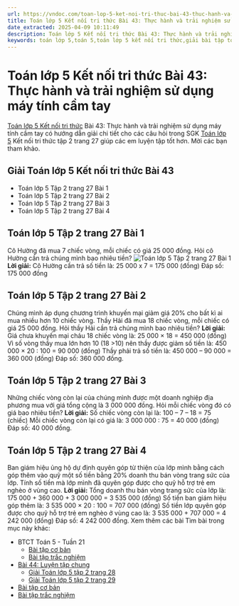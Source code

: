 ```yaml
---
url: https://vndoc.com/toan-lop-5-ket-noi-tri-thuc-bai-43-thuc-hanh-va-trai-nghiem-su-dung-may-tinh-cam-tay-335785
title: Toán lớp 5 Kết nối tri thức Bài 43: Thực hành và trải nghiệm sử dụng máy tính cầm tay - VnDoc.com
date_extracted: 2025-04-09 10:11:49
description: Toán lớp 5 Kết nối tri thức Bài 43: Thực hành và trải nghiệm sử dụng máy tính cầm tay là tài liệu tham khảo giúp các em học sinh biết cách giải bài tập Toán lớp 5, ôn tập, củng cố rèn luyện kỹ năng giải Toán 5 Kết nối tập 2.
keywords: toán lớp 5,toán 5,toán lớp 5 kết nối tri thức,giải bài tập toán lớp 5 kết nối tri thức,giải toán lớp 5 kết nối tri thức,toán lớp 5 sách kết nối tri thức,toán lớp 5 kết nối tri thức với cuộc sống,giải sách toán lớp 5 kết nối tri thức,Toán lớp 5 Kết nối tri thức Bài 43,Toán lớp 5 Kết nối tri thức trang 27 tập 2,Giải Toán lớp 5 Kết nối tri thức trang 27 tập 2,Bài 43 Thực hành và trải nghiệm sử dụng máy tính cầm tay,bài tập Thực hành và trải nghiệm sử dụng máy tính cầm tay lớp 5
---
```


# Toán lớp 5 Kết nối tri thức Bài 43: Thực hành và trải nghiệm sử dụng máy tính cầm tay
[Toán lớp 5 Kết nối tri thức](<https://vndoc.com/toan-lop-5-ket-noi-tri-thuc>) Bài 43: Thực hành và trải nghiệm sử dụng máy tính cầm tay có hướng dẫn giải chi tiết cho các câu hỏi trong SGK [Toán lớp 5](<https://vndoc.com/toan-lop5>) Kết nối tri thức tập 2 trang 27 giúp các em luyện tập tốt hơn. Mời các bạn tham khảo.
## Giải Toán lớp 5 Kết nối tri thức Bài 43
  * Toán lớp 5 Tập 2 trang 27 Bài 1
  * Toán lớp 5 Tập 2 trang 27 Bài 2
  * Toán lớp 5 Tập 2 trang 27 Bài 3
  * Toán lớp 5 Tập 2 trang 27 Bài 4

## **Toán lớp 5 Tập 2 trang 27 Bài 1**
Cô Hường đã mua 7 chiếc vòng, mỗi chiếc có giá 25 000 đồng. Hỏi cô Hường cần trả chúng mình bao nhiêu tiền?
![Toán lớp 5 Tập 2 trang 27 Bài 1](https://i.vdoc.vn/data/image/2025/02/05/toan-lop-bai-43-1.jpg)
**Lời giải:**
Cô Hường cần trả số tiền là:
25 000 x 7 = 175 000 \(đồng\)
Đáp số: 175 000 đồng
## **Toán lớp 5 Tập 2 trang 27 Bài 2**
Chúng mình áp dụng chương trình khuyến mại giảm giá 20% cho bất kì ai mua nhiều hơn 10 chiếc vòng. Thầy Hải đã mua 18 chiếc vòng, mỗi chiếc có giá 25 000 đồng. Hỏi thầy Hải cần trả chúng mình bao nhiêu tiền?
**Lời giải:**
Giá chưa khuyến mại chảu 18 chiếc vòng là:
25 000 × 18 = 450 000 \(đồng\)
Vì số vòng thầy mua lớn hơn 10 \(18 >10\) nên thầy được giảm số tiền là:
450 000 × 20 : 100 = 90 000 \(đồng\)
Thầy phải trả số tiền là:
450 000 – 90 000 = 360 000 \(đồng\)
Đáp số: 360 000 đồng.
## **Toán lớp 5 Tập 2 trang 27 Bài 3**
Những chiếc vòng còn lại của chúng mình được một doanh nghiệp địa phương mua với giá tổng cộng là 3 000 000 đồng. Hỏi mỗi chiếc vòng đó có giá bao nhiêu tiền?
**Lời giải:**
Số chiếc vòng còn lại là:
100 – 7 – 18 = 75 \(chiếc\)
Mỗi chiếc vòng còn lại có giá là:
3 000 000 : 75 = 40 000 \(đồng\)
Đáp số: 40 000 đồng.
## **Toán lớp 5 Tập 2 trang 27 Bài 4**
Ban giám hiệu ủng hộ dự định quyên góp từ thiện của lớp mình bằng cách góp thêm vào quỹ một số tiền bằng 20% doanh thu bán vòng trang sức của lớp. Tính số tiền mà lớp mình đã quyên góp được cho quỹ hỗ trợ trẻ em nghèo ở vùng cao.
**Lời giải:**
Tổng doanh thu bán vòng trang sức của lớp là:
175 000 + 360 000 + 3 000 000 = 3 535 000 \(đồng\)
Số tiền ban giám hiệu góp thêm là:
3 535 000 × 20 : 100 = 707 000 \(đồng\)
Số tiền lớp quyên góp được cho quỹ hỗ trợ trẻ em nghèo ở vùng cao là:
3 535 000 + 707 000 = 4 242 000 \(đồng\)
Đáp số: 4 242 000 đồng.
Xem thêm các bài Tìm bài trong mục này khác:
  * BTCT Toán 5 - Tuần 21
    * [Bài tập cơ bản](</bai-tap-cuoi-tuan-mon-toan-lop-5-tuan-21-de-1-161299>)
    * [Bài tập trắc nghiệm](</bai-tap-cuoi-tuan-toan-lop-5-ket-noi-tri-thuc-tuan-21-336366>)
  * [Bài 44: Luyện tập chung](</toan-lop-5-ket-noi-tri-thuc-bai-44-luyen-tap-chung-335789>)
    * [Giải Toán lớp 5 tập 2 trang 28](</giai-toan-lop-5-tap-2-trang-28-ket-noi-tri-thuc-335909>)
    * [Giải Toán lớp 5 tập 2 trang 29](</giai-toan-lop-5-tap-2-trang-29-ket-noi-tri-thuc-335913>)
  * [Bài tập cơ bản](</bai-tap-cuoi-tuan-mon-toan-lop-5-tuan-21-de-1-161299>)
  * [Bài tập trắc nghiệm](</bai-tap-cuoi-tuan-toan-lop-5-ket-noi-tri-thuc-tuan-21-336366>)

